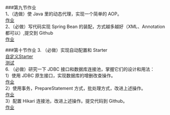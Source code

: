 ###第九节作业<br/>
1、（选做）使 Java 里的动态代理，实现一个简单的 AOP。<br/>
[作业](https://github.com/licly/JAVA-01/blob/main/Week_05/framework/src/main/java/com/charlie/course9/JdkProxyAop.java)<br/>
2、（必做）写代码实现 Spring Bean 的装配，方式越多越好（XML、Annotation 都可以）,提交到 Github<br/>
[作业](https://github.com/licly/JAVA-01/blob/main/Week_05/framework/src/main/java/com/charlie/course9/SpringBeanCreation.java)<br/>

###第十节作业
3. （必做）实现自动配置和 Starter<br/>
[自定义Starter](https://github.com/licly/JAVA-01/tree/main/Week_05/my-starter-demo/my-starter)<br/>
[测试](https://github.com/licly/JAVA-01/blob/main/Week_05/my-starter-demo/starter-test/src/main/java/com/StarterTestApplication.java)<br/>
6. （必做）研究一下 JDBC 接口和数据库连接池，掌握它们的设计和用法：<br/>
1）使用 JDBC 原生接口，实现数据库的增删改查操作。<br/>
[作业](https://github.com/licly/JAVA-01/blob/main/Week_05/framework/src/main/java/com/charlie/course10/jdbc/JdbcDemo.java)<br/>
2）使用事务，PrepareStatement 方式，批处理方式，改进上述操作。<br/>
[作业](https://github.com/licly/JAVA-01/blob/main/Week_05/framework/src/main/java/com/charlie/course10/jdbc/JdbcBatchDemo.java)<br/>
3）配置 Hikari 连接池，改进上述操作。提交代码到 Github。<br/>
[作业](https://github.com/licly/JAVA-01/blob/main/Week_05/framework/src/main/java/com/charlie/course10/jdbc/hikari/HikariJdbcDemo.java)<br/>
